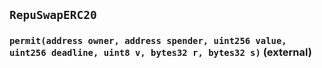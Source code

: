 ## `RepuSwapERC20`






### `permit(address owner, address spender, uint256 value, uint256 deadline, uint8 v, bytes32 r, bytes32 s)` (external)






